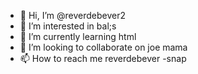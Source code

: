 - 👋 Hi, I’m @reverdebever2
- 👀 I’m interested in bal;s
- 🌱 I’m currently learning html
- 💞️ I’m looking to collaborate on joe mama
- 📫 How to reach me reverdebever -snap

<!---
reverdebever2/reverdebever2 is a ✨ special ✨ repository because its `README.md` (this file) appears on your GitHub profile.
You can click the Preview link to take a look at your changes.
--->

